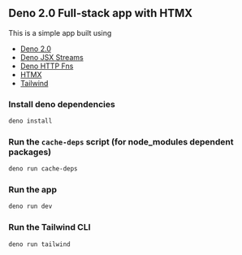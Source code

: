 ## Deno 2.0 Full-stack app with HTMX

This is a simple app built using 
- [Deno 2.0](https://deno.com/blog/v2.0)
- [Deno JSX Streams](https://github.com/jollytoad/deno_jsx_stream)
- [Deno HTTP Fns](https://github.com/jollytoad/deno_http_fns)
- [HTMX](https://htmx.org/)
- [Tailwind](https://tailwindcss.com/)

### Install deno dependencies

```bash
deno install
```

### Run the `cache-deps` script (for node_modules dependent packages)

```bash
deno run cache-deps
```

### Run the app

```bash
deno run dev
```

### Run the Tailwind CLI
```bash
deno run tailwind
```
